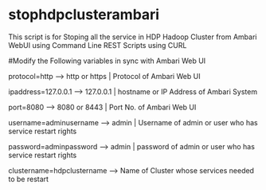 # stophdpclusterambari
This script is for Stoping all the service in HDP Hadoop Cluster from Ambari WebUI using Command Line REST Scripts using CURL

#Modify the Following variables in sync with Ambari Web UI

protocol=http	              --> http or https | Protocol of Ambari Web UI

ipaddress=127.0.0.1		      --> 127.0.0.1	 | hostname or IP Address of Ambari System	

port=8080	                  --> 8080 or 8443  | Port No. of Ambari Web UI		

username=adminusername      -->	admin 	 | Username of admin or user who has service restart rights	

password=adminpassword      --> admin	 | password of admin or user who has service restart rights		

clustername=hdpclustername	--> Name of Cluster whose services needed to be restart
